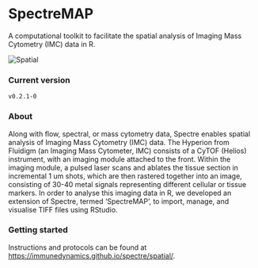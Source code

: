 # SpectreMAP

A computational toolkit to facilitate the spatial analysis of Imaging Mass Cytometry (IMC) data in R.

![Spatial](https://wiki.centenary.org.au/download/attachments/172228252/image2021-2-25_22-32-15.png?version=1&modificationDate=1614252735692&api=v2)

### Current version
`v0.2.1-0`

### About
Along with flow, spectral, or mass cytometry data, Spectre enables spatial analysis of Imaging Mass Cytometry (IMC) data. The Hyperion from Fluidigm (an Imaging Mass Cytometer, IMC) consists of a CyTOF (Helios) instrument, with an imaging module attached to the front. Within the imaging module, a pulsed laser scans and ablates the tissue section in incremental 1 um shots, which are then rastered together into an image, consisting of 30-40 metal signals representing different cellular or tissue markers. In order to analyse this imaging data in R, we developed an extension of Spectre, termed ‘SpectreMAP’, to import, manage, and visualise TIFF files using RStudio.

### Getting started
Instructions and protocols can be found at https://immunedynamics.github.io/spectre/spatial/.
